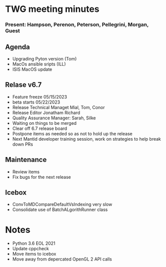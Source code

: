 # TWG meeting minutes 
### Present: Hampson, Perenon, Peterson, Pellegrini, Morgan, Guest

## Agenda
- Upgrading Pyton version (Tom)
- MacOs ansible sripts (ILL)
- ISIS MacOS update

## Relase v6.7
- Feature freeze 05/15/2023
- beta starts 05/22/2023
- Release Technical Managet Mial, Tom, Conor
- Release Editor Jonatham Richard
- Quality Assurance Manager: Sarah, Silke
- Waiting on things to be merged
- Clear off 6.7 release board
- Postpone items as needed so as not to hold up the release
- Next Mantid developer training session, work on strategies to help break down PRs

## Maintenance
- Review items
- Fix bugs for the next release

## Icebox
- ConvToMDCompareDefaultVsIndexing very slow
- Consolidate use of BatchALgorithRunner class

# Notes
- Python 3.6 EOL 2021
- Update cppcheck
- Move items to icebox
- Move away from depercated OpenGL 2 API calls
